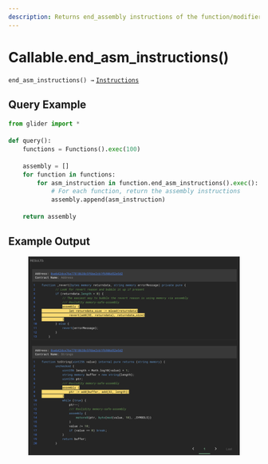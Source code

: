 ```yaml
---
description: Returns end_assembly instructions of the function/modifier.
---
```


# Callable.end\_asm\_instructions()

`end_asm_instructions() →` [`Instructions`](../instructions/)

## Query Example

```python
from glider import *

def query():
    functions = Functions().exec(100)

    assembly = []
    for function in functions:
        for asm_instruction in function.end_asm_instructions().exec():
            # For each function, return the assembly instructions
            assembly.append(asm_instruction)

    return assembly
```

## Example Output

<figure><img src="../../.gitbook/assets/image (3) (1) (1) (1) (1) (1) (1) (1).png" alt=""><figcaption></figcaption></figure>
